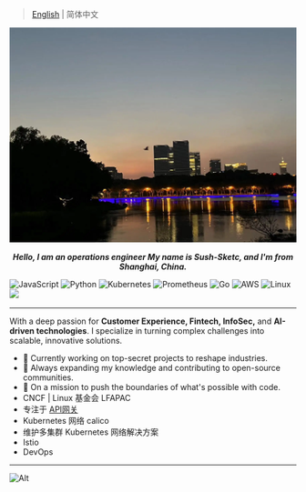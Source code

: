 > [English](README.md) | 简体中文

<p align="center">
  <img src="https://github.com/sush-sketc/sush-sketc/blob/master/image/selat.jpg">
</p>
<p align="center">
<b>
  <i>Hello, I am an operations engineer</i>
  <i>My name is Sush-Sketc, and I'm from Shanghai, China.</i>
</b>
</p>

![JavaScript](https://img.shields.io/badge/JavaScript-informational?style=flat&logo=javascript&color=F7DF1E)
![Python](https://img.shields.io/badge/Python-informational?style=flat&logo=python&color=3776AB)
![Kubernetes](https://img.shields.io/badge/CNCF-Kubernetes-informational?style=flat&logo=Kubernetes&color=777BB4)
![Prometheus](https://img.shields.io/badge/Framework-Prometheus-informational?style=flat&logo=Prometheus&color=FF2D20)
![Go](https://img.shields.io/badge/Go-informational?style=flat&logo=Go&color=000000)
![AWS](https://img.shields.io/badge/Cloud-AWS-informational?style=flat&logo=amazon-aws&color=232F3E)
![Linux](https://img.shields.io/badge/System-Linux-informational?style=flat&logo=linux&color=FCC624)
<img src="https://img.shields.io/badge/Shell-script?style=flat-square&logo=html5&logoColor=white" />

----

With a deep passion for **Customer Experience, Fintech, InfoSec,** and **AI-driven technologies**. I specialize in turning complex challenges into scalable, innovative solutions.

- 🔭 Currently working on top-secret projects to reshape industries.
- 🌱 Always expanding my knowledge and contributing to open-source communities.
- 🚀 On a mission to push the boundaries of what's possible with code.
- CNCF | Linux 基金会 LFAPAC 
- 专注于 [API网关](https://github.com/kubernetes-sigs/gateway-api)
- Kubernetes 网络 calico
- 维护多集群 Kubernetes 网络解决方案
- Istio
- DevOps

---
 <!--![Ashutosh's github activity graph](https://github-readme-activity-graph.vercel.app/graph?username=sush-sketc&theme=dracula)-->
 
 ![Alt](https://repobeats.axiom.co/api/embed/19bb69a6ba32252bdcbdbfb393cfbebd070b3b9f.svg "Repobeats analytics image")
<!--
<div align="center">
    <img  src="https://github-readme-stats.vercel.app/api/top-langs/?username=sush-sketc&layout=compact" />
</div>
 ![Ashutosh's github activity graph](https://github-readme-activity-graph.vercel.app/graph?username=sush-sketc) -->
